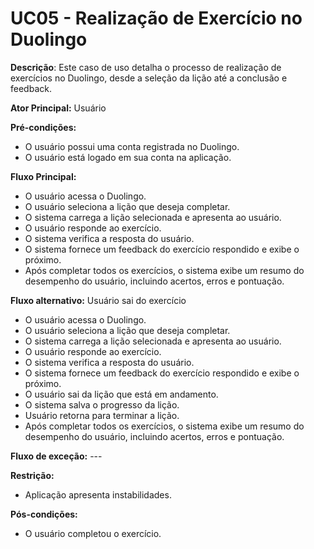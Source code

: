 # UC05 - Realização de Exercício no Duolingo

**Descrição**: Este caso de uso detalha o processo de realização de exercícios no Duolingo, desde a seleção da lição até a conclusão e feedback.

**Ator Principal:** Usuário

**Pré-condições:**

- O usuário possui uma conta registrada no Duolingo.
- O usuário está logado em sua conta na aplicação.

**Fluxo Principal:**

- O usuário acessa o Duolingo.
- O usuário seleciona a lição que deseja completar.
- O sistema carrega a lição selecionada e apresenta ao usuário.
- O usuário responde ao exercício.
- O sistema verifica a resposta do usuário.
- O sistema fornece um feedback do exercício respondido e exibe o próximo.
- Após completar todos os exercícios, o sistema exibe um resumo do desempenho do usuário, incluindo acertos, erros e pontuação.

**Fluxo alternativo:** Usuário sai do exercício

- O usuário acessa o Duolingo.
- O usuário seleciona a lição que deseja completar.
- O sistema carrega a lição selecionada e apresenta ao usuário.
- O usuário responde ao exercício.
- O sistema verifica a resposta do usuário.
- O sistema fornece um feedback do exercício respondido e exibe o próximo.
- O usuário sai da lição que está em andamento.
- O sistema salva o progresso da lição.
- Usuário retorna para terminar a lição.
- Após completar todos os exercícios, o sistema exibe um resumo do desempenho do usuário, incluindo acertos, erros e pontuação.

**Fluxo de exceção:** ---

**Restrição:**

- Aplicação apresenta instabilidades.

**Pós-condições:**

- O usuário completou o exercício.